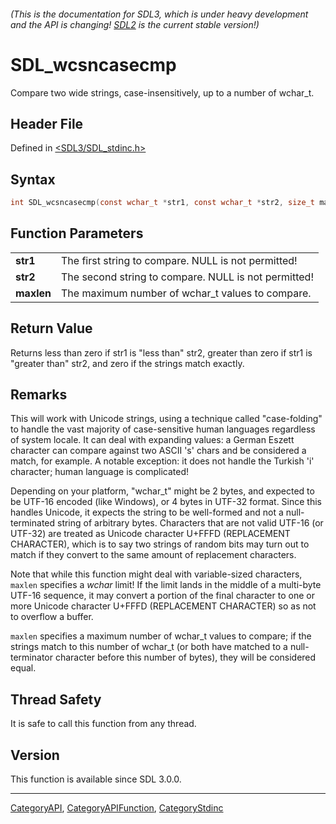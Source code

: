 ###### (This is the documentation for SDL3, which is under heavy development and the API is changing! [SDL2](https://wiki.libsdl.org/SDL2/) is the current stable version!)
# SDL_wcsncasecmp

Compare two wide strings, case-insensitively, up to a number of wchar_t.

## Header File

Defined in [<SDL3/SDL_stdinc.h>](https://github.com/libsdl-org/SDL/blob/main/include/SDL3/SDL_stdinc.h)

## Syntax

```c
int SDL_wcsncasecmp(const wchar_t *str1, const wchar_t *str2, size_t maxlen);
```

## Function Parameters

|                |                                                      |
| -------------- | ---------------------------------------------------- |
| **str1**       | The first string to compare. NULL is not permitted!  |
| **str2**       | The second string to compare. NULL is not permitted! |
| **maxlen**     | The maximum number of wchar_t values to compare.     |

## Return Value

Returns less than zero if str1 is "less than" str2, greater than zero if
str1 is "greater than" str2, and zero if the strings match exactly.

## Remarks

This will work with Unicode strings, using a technique called
"case-folding" to handle the vast majority of case-sensitive human
languages regardless of system locale. It can deal with expanding values: a
German Eszett character can compare against two ASCII 's' chars and be
considered a match, for example. A notable exception: it does not handle
the Turkish 'i' character; human language is complicated!

Depending on your platform, "wchar_t" might be 2 bytes, and expected to be
UTF-16 encoded (like Windows), or 4 bytes in UTF-32 format. Since this
handles Unicode, it expects the string to be well-formed and not a
null-terminated string of arbitrary bytes. Characters that are not valid
UTF-16 (or UTF-32) are treated as Unicode character U+FFFD (REPLACEMENT
CHARACTER), which is to say two strings of random bits may turn out to
match if they convert to the same amount of replacement characters.

Note that while this function might deal with variable-sized characters,
`maxlen` specifies a _wchar_ limit! If the limit lands in the middle of a
multi-byte UTF-16 sequence, it may convert a portion of the final character
to one or more Unicode character U+FFFD (REPLACEMENT CHARACTER) so as not
to overflow a buffer.

`maxlen` specifies a maximum number of wchar_t values to compare; if the
strings match to this number of wchar_t (or both have matched to a
null-terminator character before this number of bytes), they will be
considered equal.

## Thread Safety

It is safe to call this function from any thread.

## Version

This function is available since SDL 3.0.0.

----
[CategoryAPI](CategoryAPI), [CategoryAPIFunction](CategoryAPIFunction), [CategoryStdinc](CategoryStdinc)

